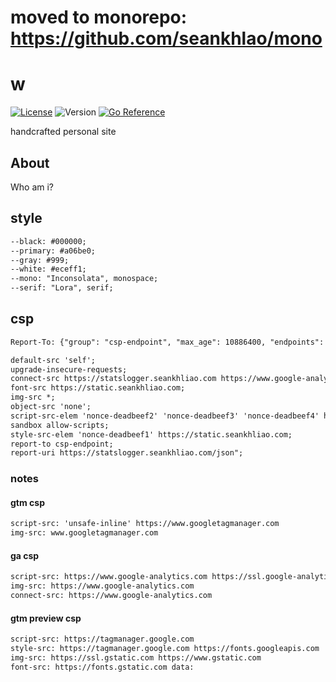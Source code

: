 # moved to monorepo: https://github.com/seankhlao/mono

# w

[![License](https://img.shields.io/github/license/seankhliao/w.svg?style=flat-square)](LICENSE)
![Version](https://img.shields.io/github/v/tag/seankhliao/w?sort=semver&style=flat-square)
[![Go Reference](https://pkg.go.dev/badge/go.seankhliao.com/w.svg)](https://pkg.go.dev/go.seankhliao.com/w)

handcrafted personal site

## About

Who am i?

## style

```txt
--black: #000000;
--primary: #a06be0;
--gray: #999;
--white: #eceff1;
--mono: "Inconsolata", monospace;
--serif: "Lora", serif;
```

## csp

```txt
Report-To: {"group": "csp-endpoint", "max_age": 10886400, "endpoints": [{"url":"https://statslogger.seankhliao.com/json"}]}
```

```txt
default-src 'self';
upgrade-insecure-requests;
connect-src https://statslogger.seankhliao.com https://www.google-analytics.com;
font-src https://static.seankhliao.com;
img-src *;
object-src 'none';
script-src-elem 'nonce-deadbeef2' 'nonce-deadbeef3' 'nonce-deadbeef4' https://static.seankhliao.com https://www.google-analytics.com https://ssl.google-analytics.com https://www.googletagmanager.com;
sandbox allow-scripts;
style-src-elem 'nonce-deadbeef1' https://static.seankhliao.com;
report-to csp-endpoint;
report-uri https://statslogger.seankhliao.com/json";
```

### notes

#### gtm csp

```txt
script-src: 'unsafe-inline' https://www.googletagmanager.com
img-src: www.googletagmanager.com
```

#### ga csp

```txt
script-src: https://www.google-analytics.com https://ssl.google-analytics.com
img-src: https://www.google-analytics.com
connect-src: https://www.google-analytics.com
```

#### gtm preview csp

```txt
script-src: https://tagmanager.google.com
style-src: https://tagmanager.google.com https://fonts.googleapis.com
img-src: https://ssl.gstatic.com https://www.gstatic.com
font-src: https://fonts.gstatic.com data:
```
